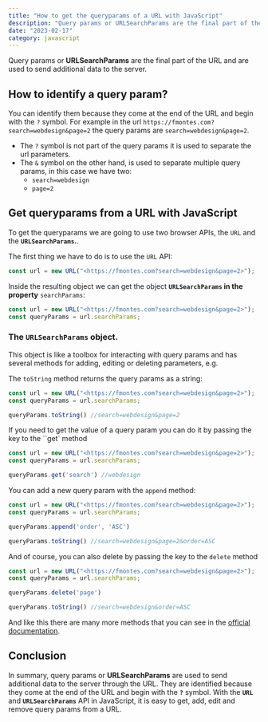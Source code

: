 ```yaml
---
title: "How to get the queryparams of a URL with JavaScript"
description: "Query params or URLSearchParams are the final part of the URL and are used to send additional data to the server."
date: "2023-02-17"
category: javascript
---
```



Query params or **URLSearchParams** are the final part of the URL and are used to send additional data to the server.

## How to identify a query param?

You can identify them because they come at the end of the URL and begin with the `?` symbol. For example in the url `https://fmontes.com?search=webdesign&page=2` the query params are `search=webdesign&page=2`.

- The `?` symbol is not part of the query params it is used to separate the url parameters.
- The `&` symbol on the other hand, is used to separate multiple query params, in this case we have two:
    - `search=webdesign`
    - `page=2`

## Get queryparams from a URL with JavaScript

To get the queryparams we are going to use two browser APIs, the `URL` and the **`URLSearchParams`.**.

The first thing we have to do is to use the `URL` API:

```jsx
const url = new URL("<https://fmontes.com?search=webdesign&page=2>");
```

Inside the resulting object we can get the object **`URLSearchParams` in the property** `searchParams`:

```jsx
const url = new URL("<https://fmontes.com?search=webdesign&page=2>");
const queryParams = url.searchParams;
```

### The **`URLSearchParams`** object.

This object is like a toolbox for interacting with query params and has several methods for adding, editing or deleting parameters, e.g.

The `toString` method returns the query params as a string:

```jsx
const url = new URL("<https://fmontes.com?search=webdesign&page=2>");
const queryParams = url.searchParams;

queryParams.toString() //search=webdesign&page=2
```

If you need to get the value of a query param you can do it by passing the key to the ``get` method

```jsx
const url = new URL("<https://fmontes.com?search=webdesign&page=2>");
const queryParams = url.searchParams;

queryParams.get('search') //webdesign
```

You can add a new query param with the `append` method:

```jsx
const url = new URL("<https://fmontes.com?search=webdesign&page=2>");
const queryParams = url.searchParams;

queryParams.append('order', 'ASC')

queryParams.toString() //search=webdesign&page=2&order=ASC
```

And of course, you can also delete by passing the key to the `delete` method

```jsx
const url = new URL("<https://fmontes.com?search=webdesign&page=2>");
const queryParams = url.searchParams;

queryParams.delete('page')

queryParams.toString() //search=webdesign&order=ASC
```

And like this there are many more methods that you can see in the [official documentation](https://developer.mozilla.org/en-US/docs/Web/API/URLSearchParams).

## Conclusion

In summary, query params or **URLSearchParams** are used to send additional data to the server through the URL. They are identified because they come at the end of the URL and begin with the **`?`** symbol. With the **`URL`** and **`URLSearchParams`** API in JavaScript, it is easy to get, add, edit and remove query params from a URL.